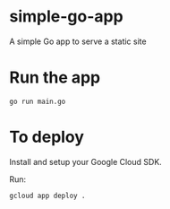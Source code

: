 # simple-go-app
A simple Go app to serve a static site

# Run the app

    go run main.go

# To deploy

Install and setup your Google Cloud SDK.

Run:

    gcloud app deploy .
